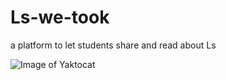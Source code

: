 # Ls-we-took
a platform to let students share and read about Ls

![Image of Yaktocat](https://octodex.github.com/images/yaktocat.png)
